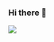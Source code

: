 ### Hi there 👋

![](https://github-readme-stats.vercel.app/api?username=runkaiz&show_icons=true&theme=radical)

<!--
- 💬 Ask me about uhhh... anything?
- 📫 How to reach me: rzhang04@proton.me
- 😄 Pronouns: Any would do
- ⚡ Fun fact: I like frogs

**runkaiz/runkaiz** is a ✨ _special_ ✨ repository because its `README.md` (this file) appears on your GitHub profile.

Here are some ideas to get you started:

- 🔭 I’m currently working on ...
- 🌱 I’m currently learning ...
- 👯 I’m looking to collaborate on ...
- 🤔 I’m looking for help with ...
- 💬 Ask me about ...
- 📫 How to reach me: 
- 😄 Pronouns: Any
- ⚡ Fun fact: I like frogs
-->
